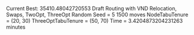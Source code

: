 Current Best: 35410.48042720553
Draft Routing with VND Relocation, Swaps, TwoOpt, ThreeOpt
Random Seed = 5
1500 moves
NodeTabuTenure = (20, 30)
ThreeOptTabuTenure = (50, 70)
Time = 3.4204873204231263 minutes
